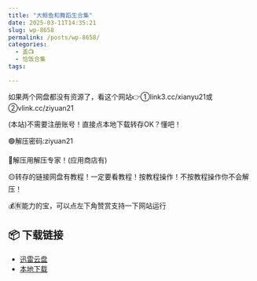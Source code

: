 ```yaml
---
title: "大鲸鱼和舞蹈生合集"
date: 2025-03-11T14:35:21
slug: wp-8658
permalink: /posts/wp-8658/
categories:
  - 盖📺
  - 恰饭合集
tags:

---
```


如果两个网盘都没有资源了，看这个网站👉①link3.cc/xianyu21或②vlink.cc/ziyuan21

(本站)不需要注册账号！直接点本地下载转存OK？懂吧！

🟢解压密码:ziyuan21

🔵解压用解压专家！(应用商店有)

🟡转存的链接网盘有教程！一定要看教程！按教程操作！不按教程操作你不会解压！

💰🈶能力的宝，可以点左下角赞赏支持一下网站运行

## 📦 下载链接
- [迅雷云盘](https://blziyuan21.com/pay-download/8658?key=4150fb72a9&down_id=0)
- [本地下载](https://blziyuan21.com/pay-download/8658?key=4150fb72a9&down_id=1)

